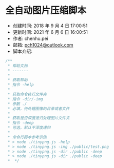 # 全自动图片压缩脚本

-   创建时间: 2018 年 9 月 4 日 17:00:51
-   更新时间: 2021 年 6 月 6 日 16:00:51
-   作者: chenhu.pei
-   邮箱: pch1024@outlook.com
-   脚本介绍:

```js
/**
 * 帮助文档
 * -------
 *
 * 获取帮助
 * 指令 -help
 *
 * 获取命令执行文件夹
 * 指令 -dir/-img
 * 参数 ./
 * 必填，待处理图像的目录或者文件
 *
 * 获取是否深度递归处理图片文件夹
 * 指令 -deep
 * 可选，默认不深度递归
 *
 * 命令行脚本参考示例
 * > node ./tinypng.js -help
 * > node ./tinypng.js -img ./public/test.png
 * > node ./tinypng.js -dir ./public -deep
 * > node ./tinypng.js -dir ./public -deep
 *  */
```

